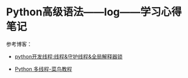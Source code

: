 # **Python高级语法——log——学习心得笔记**

参考博客：
- [python开发线程:线程&守护线程&全局解释器锁](https://www.cnblogs.com/jokerbj/p/7460260.html)

- [Python 多线程-菜鸟教程](http://www.runoob.com/python/python-multithreading.html)